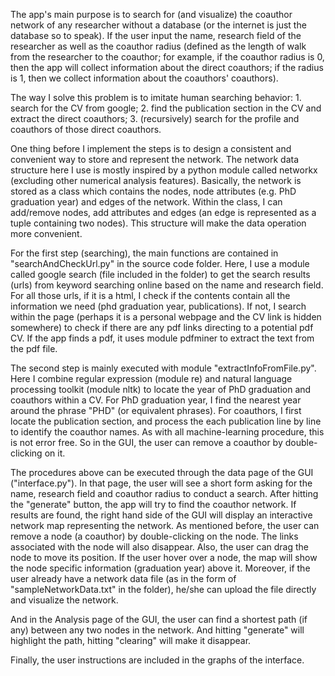 
The app's main purpose is to search for (and visualize) the coauthor network of any researcher without a database (or the internet is just the database so to speak). If the user input the name, research field of the researcher as well as the coauthor radius (defined as the length of walk from the researcher to the coauthor; for example, if the coauthor radius is 0, then the app will collect information about the direct coauthors; if the radius is 1, then we collect information about the coauthors' coauthors).

The way I solve this problem is to imitate human searching behavior: 1. search for the CV from google; 2. find the publication section in the CV and extract the direct coauthors; 3. (recursively) search for the profile and coauthors of those direct coauthors.

One thing before I implement the steps is to design a consistent and convenient way to store and represent the network. The network data structure here I use is mostly inspired by a python module called networkx (excluding other numerical analysis features). Basically, the network is stored as a class which contains the nodes, node attributes (e.g. PhD graduation year) and edges of the network. Within the class, I can add/remove nodes, add attributes and edges (an edge is represented as a tuple containing two nodes). This structure will make the data operation more convenient.

For the first step (searching), the main functions are contained in "searchAndCheckUrl.py" in the source code folder. Here, I use a module called google search (file included in the folder) to get the search results (urls) from keyword searching online based on the name and research field. For all those urls, if it is a html, I check if the contents contain all the information we need (phd graduation year, publications). If not, I search within the page (perhaps it is a personal webpage and the CV link is hidden somewhere) to check if there are any pdf links directing to a potential pdf CV. If the app finds a pdf, it uses module pdfminer to extract the text from the pdf file.

The second step is mainly executed with module "extractInfoFromFile.py". Here I combine regular expression (module re) and natural language processing toolkit (module nltk) to locate the year of PhD graduation and coauthors within a CV. For PhD graduation year, I find the nearest year around the phrase "PHD" (or equivalent phrases). For coauthors, I first locate the publication section, and process the each publication line by line to identify the coauthor names. As with all machine-learning procedure, this is not error free. So in the GUI, the user can remove a coauthor by double-clicking on it.

The procedures above can be executed through the data page of the GUI ("interface.py"). In that page, the user will see a short form asking for the name, research field and coauthor radius to conduct a search. After hitting the "generate" button, the app will try to find the coauthor network. If results are found, the right hand side of the GUI will display an interactive network map representing the network. As mentioned before, the user can remove a node (a coauthor) by double-clicking on the node. The links associated with the node will also disappear. Also, the user can drag the node to move its position. If the user hover over a node, the map will show the node specific information (graduation year) above it. Moreover, if the user already have a network data file (as in the form of "sampleNetworkData.txt" in the folder), he/she can upload the file directly and visualize the network.

And in the Analysis page of the GUI, the user can find a shortest path (if any) between any two nodes in the network. And hitting "generate" will highlight the path, hitting "clearing" will make it disappear.

Finally, the user instructions are included in the graphs of the interface.

